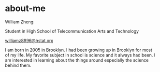 # about-me

William Zheng 

Student in High School of Telecommunication Arts and Technology

williamz8996@hstat.org

I am born in 2005 in Brooklyn. I had been growing up in Brooklyn for most of my life. My favorite subject in school is science and it always had been. I am interested in learning about the things around especially the science behind them. 